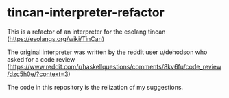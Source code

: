 # tincan-interpreter-refactor
This is a refactor of an interpreter for the esolang tincan (https://esolangs.org/wiki/TinCan)

The original interpreter was written by the reddit user u/dehodson who asked for a code review (https://www.reddit.com/r/haskellquestions/comments/8kv6fu/code_review/dzc5h0e/?context=3)

The code in this repository is the relization of my suggestions.
